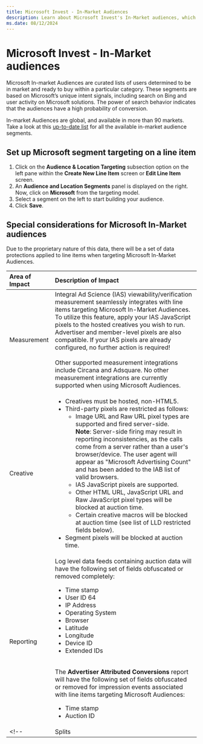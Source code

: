 ```yaml
---
title: Microsoft Invest - In-Market Audiences
description: Learn about Microsoft Invest's In-Market audiences, which are curated groups of users who are actively thinking about buying in a particular category.
ms.date: 08/12/2024
---
```


# Microsoft Invest - In-Market audiences

Microsoft In-market Audiences are curated lists of users determined to be in market and ready to buy within a particular category. These segments are based on Microsoft’s unique intent signals, including search on Bing and user activity on Microsoft solutions. The power of search behavior indicates that the audiences have a high probability of conversion.

In-market Audiences are global, and available in more than 90 markets. Take a look at this [up-to-date list](https://download.microsoft.com/download/4/0/0/40099106-6f9f-4b38-8aac-0dc7567404db/In-Market-Audiences-segment-list-Invest.xlsx) for all the available in-market audience segments.

## Set up Microsoft segment targeting on a line item

1. Click on the **Audience & Location Targeting** subsection option on the left pane within the **Create New Line Item** screen or **Edit Line Item** screen.
1. An **Audience and Location Segments** panel is displayed on the right. Now, click on **Microsoft** from the targeting model.
1. Select a segment on the left to start building your audience.
1. Click **Save**.

## Special considerations for Microsoft In-Market audiences

Due to the proprietary nature of this data, there will be a set of data protections applied to line items when targeting Microsoft In-Market Audiences.

| Area of Impact | Description of Impact |
|:---|:---|
| Measurement | Integral Ad Science (IAS) viewability/verification measurement seamlessly integrates with line items targeting Microsoft In-Market Audiences. To utilize this feature, apply your IAS JavaScript pixels to the hosted creatives you wish to run. Advertiser and member-level pixels are also compatible. If your IAS pixels are already configured, no further action is required! <br><br>Other supported measurement integrations include Circana and Adsquare. No other measurement integrations are currently supported when using Microsoft Audiences. |
| Creative | <ul><li>Creatives must be hosted, non-HTML5. <li>Third-party pixels are restricted as follows:<ul><li>Image URL and Raw URL pixel types are supported and fired server-side. <br>**Note**: Server-side firing may result in reporting inconsistencies, as the calls come from a server rather than a user's browser/device. The user agent will appear as "Microsoft Advertising Count" and has been added to the IAB list of valid browsers.</li><li>IAS JavaScript pixels are supported.</li><li>Other HTML URL, JavaScript URL and Raw JavaScript pixel types will be blocked at auction time.</li><li>Certain creative macros will be blocked at auction time (see list of LLD restricted fields below).</ul><li>Segment pixels will be blocked at auction time.</li></ul> |
| Reporting | Log level data feeds containing auction data will have the following set of fields obfuscated or removed completely: <ul><li> Time stamp</li> <li>User ID 64</li> <li> IP Address</li> <li> Operating System </li><li>Browser</li><li>Latitude</li><li>Longitude</li><li>Device ID</li><li>Extended IDs</li></ul><br>The **Advertiser Attributed Conversions** report will have the following set of fields obfuscated or removed for impression events associated with line items targeting Microsoft Audiences:<ul><li>Time stamp</li><li>Auction ID</li><ul> |
<!-- | Splits | Microsoft audiences cannot currently be targeted within splits or custom models. | -->
